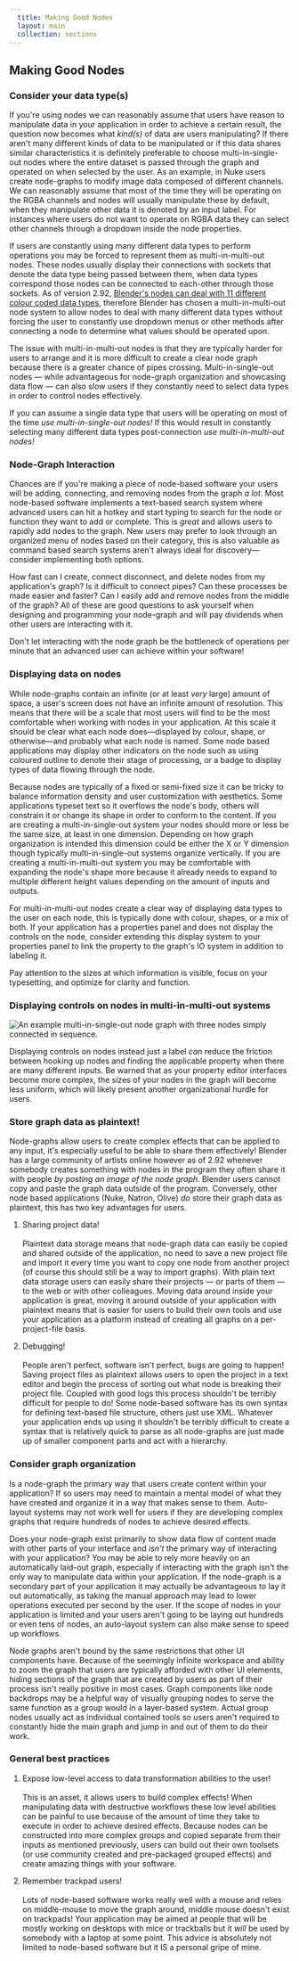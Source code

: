 ```yaml
---
  title: Making Good Nodes
  layout: main
  collection: sections
---
```


## Making Good Nodes

### Consider your data type(s)

If you're using nodes we can reasonably assume that users have reason to manipulate data in your application in order to achieve a certain result, the question now becomes what _kind(s)_ of data are users manipulating?  If there aren't many different kinds of data to be manipulated or if this data shares similar characteristics it is definitely preferable to choose multi-in-single-out nodes where the entire dataset is passed through the graph and operated on when selected by the user.  As an example, in Nuke users create node-graphs to modify image data composed of different channels.  We can reasonably assume that most of the time they will be operating on the RGBA channels and nodes will usually manipulate these by default, when they manipulate other data it is denoted by an input label.  For instances where users do not want to operate on RGBA data they can select other channels through a dropdown inside the node properties.

If users are constantly using many different data types to perform operations you may be forced to represent them as multi-in-multi-out nodes.  These nodes usually display their connections with sockets that denote the data type being passed between them, when data types correspond those nodes can be connected to each-other through those sockets.  As of version 2.92, [Blender's nodes can deal with 11 different colour coded data types](https://docs.blender.org/manual/en/2.92/interface/controls/nodes/parts.html#sockets), therefore Blender has chosen a multi-in-multi-out node system to allow nodes to deal with many different data types without forcing the user to constantly use dropdown menus or other methods after connecting a node to determine what values should be operated upon.

The issue with multi-in-multi-out nodes is that they are typically harder for users to arrange and it is more difficult to create a clear node graph because there is a greater chance of pipes crossing.  Multi-in-single-out nodes — while advantageous for node-graph organization and showcasing data flow — can also slow users if they constantly need to select data types in order to control nodes effectively.

If you can assume a single data type that users will be operating on most of the time _use multi-in-single-out nodes!_  If this would result in constantly selecting many different data types post-connection _use multi-in-multi-out nodes!_

### Node-Graph Interaction

Chances are if you're making a piece of node-based software your users will be adding, connecting, and removing nodes from the graph _a lot_.  Most node-based software implements a text-based search system where advanced users can hit a hotkey and start typing to search for the node or function they want to add or complete.  This is _great_ and allows users to rapidly add nodes to the graph.  New users may prefer to look through an organized menu of nodes based on their category, this is also valuable as command based search systems aren't always ideal for discovery—consider implementing both options.

How fast can I create, connect disconnect, and delete nodes from my application's graph?  Is it difficult to connect pipes?  Can these processes be made easier and faster?  Can I easily add and remove nodes from the middle of the graph?  All of these are good questions to ask yourself when designing and programming your node-graph and will pay dividends when other users are interacting with it.  

Don't let interacting with the node graph be the bottleneck of operations per minute that an advanced user can achieve within your software!

### Displaying data on nodes

While node-graphs contain an infinite (or at least _very_ large) amount of space, a user's screen does not have an infinite amount of resolution.  This means that there will be a scale that most users will find to be the most comfortable when working with nodes in your application.  At this scale it should be clear what each node does—displayed by colour, shape, or otherwise—and probably what each node is named.  Some node based applications may display other indicators on the node such as using coloured outline to denote their stage of processing, or a badge to display types of data flowing through the node.

Because nodes are typically of a fixed or semi-fixed size it can be tricky to balance information density and user customization with aesthetics.  Some applications typeset text so it overflows the node's body, others will constrain it or change its shape in order to conform to the content.  If you are creating a multi-in-single-out system your nodes should more or less be the same size, at least in one dimension.  Depending on how graph organization is intended this dimension could be either the X or Y dimension though typically multi-in-single-out systems organize vertically.  If you are creating a multi-in-multi-out system you may be comfortable with expanding the node's shape more because it already needs to expand to multiple different height values depending on the amount of inputs and outputs.

For multi-in-multi-out nodes create a clear way of displaying data types to the user on each node, this is typically done with colour, shapes, or a mix of both.  If your application has a properties panel and does not display the controls on the node, consider extending this display system to your properties panel to link the property to the graph's IO system in addition to labeling it.

Pay attention to the sizes at which information is visible, focus on your typesetting, and optimize for clarity and function.

### Displaying controls on nodes in multi-in-multi-out systems

![An example multi-in-single-out node graph with three nodes simply connected in sequence.](../img/controls-on-nodes.svg)

Displaying controls on nodes instead just a label _can_ reduce the friction between hooking up nodes and finding the applicable property when there are many different inputs.  Be warned that as your property editor interfaces become more complex, the sizes of your nodes in the graph will become less uniform, which will likely present another organizational hurdle for users.

### Store graph data as plaintext!

Node-graphs allow users to create complex effects that can be applied to any input, it's especially useful to be able to share them effectively!  Blender has a large community of artists online however as of 2.92 whenever somebody creates something with nodes in the program they often share it with people _by posting an image of the node graph._  Blender users cannot copy and paste the graph data outside of the program.  Conversely, other node based applications (Nuke, Natron, Olive) _do_ store their graph data as plaintext, this has two key advantages for users.

1. Sharing project data! <br/> <br/> Plaintext data storage means that node-graph data can easily be copied and shared outside of the application, no need to save a new project file and import it every time you want to copy one node from another project (of course this should still be a way to import graphs). With plain text data storage users can easily share their projects — or parts of them — to the web or with other colleagues.  Moving data around inside your application is great, moving it around outside of your application with plaintext means that is easier for users to build their own tools and use your application as a platform instead of creating all graphs on a per-project-file basis.

2. Debugging! <br/> <br/> People aren't perfect, software isn't perfect, bugs are going to happen!  Saving project files as plaintext allows users to open the project in a text editor and begin the process of sorting out what node is breaking their project file.  Coupled with good logs this process shouldn't be terribly difficult for people to do!  Some node-based software has its own syntax for defining text-based file structure, others just use XML.  Whatever your application ends up using it shouldn't be terribly difficult to create a syntax that is relatively quick to parse as all node-graphs are just made up of smaller component parts and act with a hierarchy.


### Consider graph organization

Is a node-graph the primary way that users create content within your application?  If so users may need to maintain a mental model of what they have created and organize it in a way that makes sense to them.  Auto-layout systems may not work well for users if they are developing complex graphs that require hundreds of nodes to achieve desired effects.

Does your node-graph exist primarily to show data flow of content made with other parts of your interface and _isn't_ the primary way of interacting with your application?  You may be able to rely more heavily on an automatically laid-out graph, especially if interacting with the graph isn't the only way to manipulate data within your application.  If the node-graph is a secondary part of your application it may actually be advantageous to lay it out automatically, as taking the manual approach may lead to lower operations executed per second by the user.  If the scope of nodes in your application is limited and your users aren't going to be laying out hundreds or even tens of nodes, an auto-layout system can also make sense to speed up workflows.

Node graphs aren't bound by the same restrictions that other UI components have.  Because of the seemingly infinite workspace and ability to zoom the graph that users are typically afforded with other UI elements, hiding sections of the graph that are created by users as part of their process isn't really positive in most cases.  Graph components like node backdrops may be a helpful way of visually grouping nodes to serve the same function as a group would in a layer-based system.  Actual group nodes usually act as individual contained tools so users aren't required to constantly hide the main graph and jump in and out of them to do their work.

### General best practices

1. Expose low-level access to data transformation abilities to the user! <br/> <br/> This is an asset, it allows users to build complex effects!  When manipulating data with destructive workflows these low level abilities can be painful to use because of the amount of time they take to execute in order to achieve desired effects.  Because nodes can be constructed into more complex groups and copied separate from their inputs as mentioned previously, users can build out their own toolsets (or use community created and pre-packaged grouped effects) and create amazing things with your software.

2. Remember trackpad users!  <br/> <br/>  Lots of node-based software works really well with a mouse and relies on middle-mouse to move the graph around, middle mouse doesn't exist on trackpads!  Your application may be aimed at people that will be mostly working on desktops with mice or trackballs but it _will_ be used by somebody with a laptop at some point.  This advice is absolutely not limited to node-based software but it IS a personal gripe of mine.